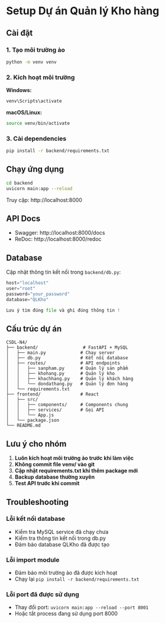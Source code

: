 # Setup Dự án Quản lý Kho hàng

## Cài đặt

### 1. Tạo môi trường ảo
```bash
python -m venv venv
```

### 2. Kích hoạt môi trường
**Windows:**
```bash
venv\Scripts\activate
```

**macOS/Linux:**
```bash
source venv/bin/activate
```

### 3. Cài dependencies
```bash
pip install -r backend/requirements.txt
```

## Chạy ứng dụng

```bash
cd backend
uvicorn main:app --reload
```

Truy cập: http://localhost:8000

## API Docs
- Swagger: http://localhost:8000/docs
- ReDoc: http://localhost:8000/redoc

## Database
Cập nhật thông tin kết nối trong `backend/db.py`:
```python
host="localhost"
user="root" 
password="your_password"
database="QLKho"

Lưu ý tìm đúng file và ghi đúng thông tin !
```

## Cấu trúc dự án

```
CSDL-N4/
├── backend/                 # FastAPI + MySQL
│   ├── main.py             # Chạy server
│   ├── db.py               # Kết nối database
│   ├── routes/             # API endpoints
│   │   ├── sanpham.py      # Quản lý sản phẩm
│   │   ├── khohang.py      # Quản lý kho
│   │   ├── khachhang.py    # Quản lý khách hàng
│   │   └── dondathang.py   # Quản lý đơn hàng
│   └── requirements.txt
├── frontend/               # React
│   ├── src/
│   │   ├── components/     # Components chung
│   │   ├── services/       # Gọi API
│   │   └── App.js
│   └── package.json
└── README.md
```

## Lưu ý cho nhóm

1. **Luôn kích hoạt môi trường ảo trước khi làm việc**
2. **Không commit file venv/ vào git**
3. **Cập nhật requirements.txt khi thêm package mới**
4. **Backup database thường xuyên**
5. **Test API trước khi commit**

## Troubleshooting

### Lỗi kết nối database
- Kiểm tra MySQL service đã chạy chưa
- Kiểm tra thông tin kết nối trong db.py
- Đảm bảo database QLKho đã được tạo

### Lỗi import module
- Đảm bảo môi trường ảo đã được kích hoạt
- Chạy lại `pip install -r backend/requirements.txt`

### Lỗi port đã được sử dụng
- Thay đổi port: `uvicorn main:app --reload --port 8001`
- Hoặc tắt process đang sử dụng port 8000 